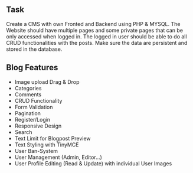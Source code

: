 ## Task
Create a CMS with own Fronted and Backend using PHP & MYSQL. The Website should have multiple pages and some private pages that can be only accessed when logged in. The logged in user should be able to do all CRUD functionalities with the posts. Make sure the data are persistent and stored in the database.

## Blog Features

* Image upload Drag & Drop
* Categories
* Comments
* CRUD Functionality
* Form Validation
* Pagination
* Register/Login
* Responsive Design
* Search
* Text Limit for Blogpost Preview
* Text Styling with TinyMCE
* User Ban-System
* User Management (Admin, Editor...)
* User Profile Editing (Read & Update) with individual User Images
